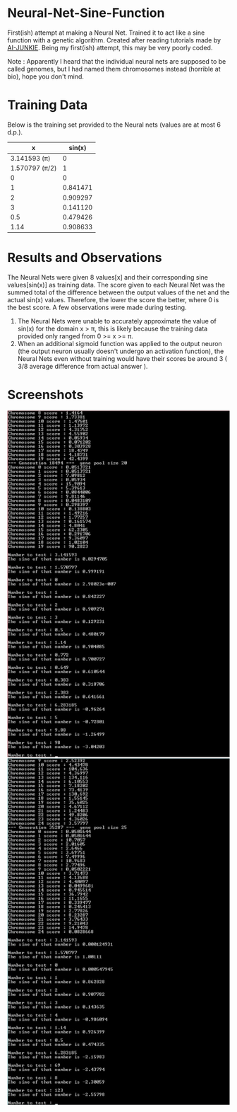 # Neural-Net-Sine-Function
First(ish) attempt at making a Neural Net. Trained it to act like a sine function with a genetic algorithm.
Created after reading tutorials made by [AI-JUNKIE](http://www.ai-junkie.com/). Being my first(ish) attempt, this may be very poorly coded.

Note : Apparently I heard that the individual neural nets are supposed to be called genomes, but I had named them chromosomes instead (horrible at bio), hope you don't mind.

# Training Data
Below is the training set provided to the Neural nets (values are at most 6 d.p.).

| x  | sin(x) |
| ------------- | ------------- |
| 3.141593 (π)  | 0  |
| 1.570797 (π/2) | 1  |
| 0 | 0 |
| 1 | 0.841471 |
| 2 | 0.909297 |
| 3 | 0.141120 |
| 0.5 | 0.479426 |
| 1.14 | 0.908633 |

# Results and Observations
The Neural Nets were given 8 values[x] and their corresponding sine values[sin(x)] as training data. The score given to each Neural Net was the summed total of the difference between the output values of the net and the actual sin(x) values. Therefore, the lower the score the better, where 0 is the best score. A few observations were made during testing.

   1. The Neural Nets were unable to accurately approximate the value of sin(x) for the domain x > π, this is likely because the training data provided only ranged from 0 >= x >= π.
   2. When an additional sigmoid function was applied to the output neuron (the output neuron usually doesn't undergo an activation function), the Neural Nets even without training would have their scores be around 3 ( 3/8 average difference from actual answer ).


# Screenshots
![ss2](https://raw.githubusercontent.com/lordidiot/Neural-Net-Sine-Function/master/stuff/ss2.png)
![ss1](https://raw.githubusercontent.com/lordidiot/Neural-Net-Sine-Function/master/stuff/ss1.png)
